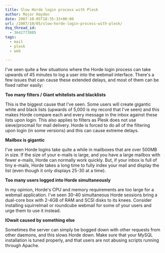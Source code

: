 ```yaml
---
title: Slow Horde login process with Plesk
author: Major Hayden
date: 2007-10-05T18:35:33+00:00
url: /2007/10/05/slow-horde-login-process-with-plesk/
dsq_thread_id:
  - 3642773885
tags:
  - mail
  - plesk
  - web

---
```

I've seen quite a few situations where the Horde login process can take upwards of 45 minutes to log a user into the webmail interface. There's a few issues that can cause these extended delays, and most of them can be fixed rather easily:

**Too many filters / Giant whitelists and blacklists**

This is the biggest cause that I've seen. Some users will create gigantic white and black lists (upwards of 5,000 is my record that I've seen) and this makes Horde compare each and every message in the inbox against these lists upon login. This also applies to filters as Plesk does not use sieve/procmail for mail delivery. Horde is forced to do all of the filtering upon login (in some versions) and this can cause extreme delays.

**Mailbox is gigantic**

I've seen Horde logins take quite a while in mailboxes that are over 500MB in size. If the size of your e-mails is large, and you have a large mailbox with fewer e-mails, Horde can normally work quickly. But, if your inbox is full of tiny e-mails, Horde takes a long time to fully index your mail and display the list (even though it only displays 25-30 at a time).

**Too many users logged into Horde simultaneously**

In my opinion, Horde's CPU and memory requirements are too large for a webmail application. I've seen 30-40 simultaneous Horde sessions bring a dual-core box with 2-4GB of RAM and SCSI disks to its knees. Consider installing squirrelmail or roundcube webmail for some of your users and urge them to use it instead.

**IOwait caused by something else**

Sometimes the server can simply be bogged down with other requests from other daemons, and this slows Horde down. Make sure that your MySQL installation is tuned properly, and that users are not abusing scripts running through Apache.
